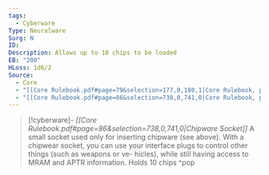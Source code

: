 ```yaml
---
tags:
  - Cyberware
Type: Neuralware
Surg: N
ID: 
Description: Allows up to 10 chips to be loaded
EB: "200"
HLoss: 1d6/2
Source:
  - Core
  - "[[Core Rulebook.pdf#page=79&selection=177,0,180,1|Core Rulebook, page 79]]"
  - "[[Core Rulebook.pdf#page=86&selection=738,0,741,0|Core Rulebook, page 86]]"
---
```

> [!cyberware]- *[[Core Rulebook.pdf#page=86&selection=738,0,741,0|Chipware Socket]]*
> A small socket used only for inserting chipware (see above). With a chipwear socket, you can use your interface plugs to control other things (such as weapons or ve- hicles), while still having access to MRAM and APTR information. Holds 10 chips
>^pop
